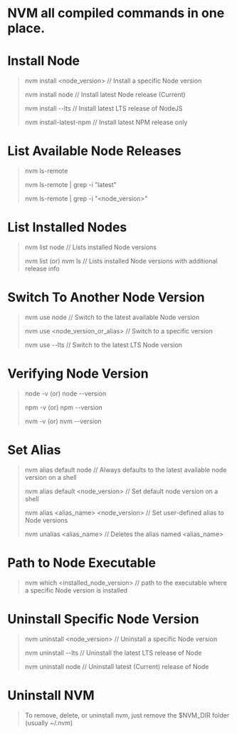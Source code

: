 # NVM all compiled commands in one place.

# Install Node

> nvm install <node_version>      // Install a specific Node version
> 
> nvm install node                // Install latest Node release (Current)
> 
> nvm install --lts               // Install latest LTS release of NodeJS
>
> nvm install-latest-npm          // Install latest NPM release only


# List Available Node Releases

> nvm ls-remote
> 
> nvm ls-remote | grep -i "latest"  
>       
> nvm ls-remote | grep -i "<node_version>"
> 

# List Installed Nodes

> nvm list node                   // Lists installed Node versions
> 
> nvm list  (or)  nvm ls          // Lists installed Node versions with additional release info

# Switch To Another Node Version

> nvm use node                      // Switch to the latest available Node version
> 
> nvm use <node_version_or_alias>  // Switch to a specific version
> 
> nvm use --lts                    // Switch to the latest LTS Node version
> 

# Verifying Node Version

> node -v  (or)  node --version
> 
> npm -v   (or)  npm --version
> 
> nvm -v   (or)  nvm --version

# Set Alias

> nvm alias default node                  // Always defaults to the latest available node version on a shell
> 
> nvm alias default <node_version>        // Set default node version on a shell
> 
> nvm alias <alias_name> <node_version>   // Set user-defined alias to Node versions 
> 
> nvm unalias <alias_name>                // Deletes the alias named <alias_name>

# Path to Node Executable

> nvm which <installed_node_version>      // path to the executable where a specific Node version is installed

# Uninstall Specific Node Version

> nvm uninstall <node_version>    // Uninstall a specific Node version
> 
> nvm uninstall --lts             // Uninstall the latest LTS release of Node
> 
> nvm uninstall node              // Uninstall latest (Current) release of Node

# Uninstall NVM

> To remove, delete, or uninstall nvm, just remove the $NVM_DIR folder (usually ~/.nvm)
